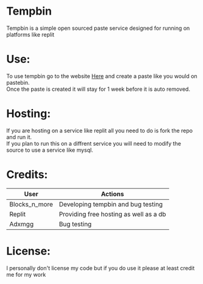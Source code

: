 # Tempbin
Tempbin is a simple open sourced paste service designed for running on platforms like replit

# Use:
To use tempbin go to the website [Here](https://Tempbin.blocksnmore.repl.co) and create a paste like you would on pastebin. <br>
Once the paste is created it will stay for 1 week before it is auto removed.

# Hosting:
If you are hosting on a service like replit all you need to do is fork the repo and run it. <br>
If you plan to run this on a diffrent service you will need to modify the source to use a service like mysql.

# Credits:
| User | Actions |
|---|---|
| Blocks_n_more | Developing tempbin and bug testing |
| Replit | Providing free hosting as well as a db |
| Adxmgg | Bug testing |

# License: 
I personally don't license my code but if you do use it please at least credit me for my work
